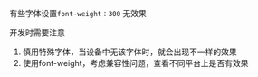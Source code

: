 有些字体设置`font-weight：300` 无效果

开发时需要注意
1. 慎用特殊字体，当设备中无该字体时，就会出现不一样的效果
2. 使用font-weight，考虑兼容性问题，查看不同平台上是否有效果
